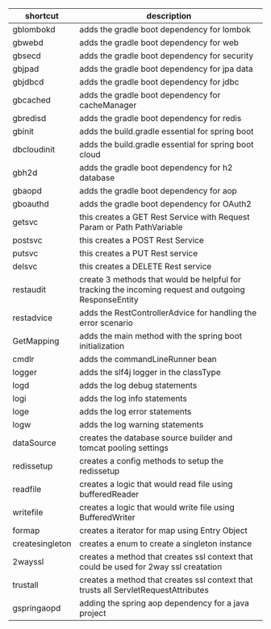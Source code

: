 
| shortcut        | description                                                                                          |
| --------------- | ---------------------------------------------------------------------------------------------------- |
| gblombokd       | adds the gradle boot dependency for lombok                                                           |
| gbwebd          | adds the gradle boot dependency for web                                                              |
| gbsecd          | adds the gradle boot dependency for security                                                         |
| gbjpad          | adds the gradle boot dependency for jpa data                                                         |
| gbjdbcd         | adds the gradle boot dependency for jdbc                                                             |
| gbcached        | adds the gradle boot dependency for cacheManager                                                     |
| gbredisd        | adds the gradle boot dependency for redis                                                            |
| gbinit          | adds the build.gradle essential for spring boot                                                      |
| dbcloudinit     | adds the build.gradle essential for spring boot cloud                                                |
| gbh2d           | adds the gradle boot dependency for h2 database                                                      |
| gbaopd          | adds the gradle boot dependency for aop                                                              |
| gboauthd        | adds the gradle boot dependency for OAuth2                                                           |
| getsvc          | this creates a GET Rest Service with Request Param or Path PathVariable                              |
| postsvc         | this creates a POST Rest Service                                                                     |
| putsvc          | this creates a PUT Rest service                                                                      |
| delsvc          | this creates a DELETE Rest service                                                                   |
| restaudit       | create 3 methods that would be helpful for tracking the incoming request and outgoing ResponseEntity |
| restadvice      | adds the RestControllerAdvice for handling the error scenario                                        |
| GetMapping      | adds the main method with the spring boot initialization                                             |
| cmdlr           | adds the commandLineRunner bean                                                                      |
| logger          | adds the slf4j logger in the classType                                                               |
| logd            | adds the log debug statements                                                                        |
| logi            | adds the log info statements                                                                         |
| loge            | adds the log error statements                                                                        |
| logw            | adds the log warning statements                                                                      |
| dataSource      | creates the database source builder and tomcat pooling settings                                      |
| redissetup      | creates a config methods to setup the redissetup                                                     |
| readfile        | creates a logic that would read file using bufferedReader                                            |
| writefile       | creates a logic that would write file using BufferedWriter                                           |
| formap          | creates a iterator for map using Entry Object                                                        |
| createsingleton | creates a enum to create a singleton instance                                                        |
| 2wayssl         | creates a method that creates ssl context that could be used for 2way ssl creatation                 |
| trustall        | creates a method that creates ssl context that trusts all ServletRequestAttributes                   |
| gspringaopd     | adding the spring aop dependency for a java project                                                  |
